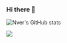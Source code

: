 ### Hi there 👋

![Nver's GitHub stats](https://github-readme-stats.vercel.app/api?username=NverKhachatryan&count_private=true&show_icons=true&theme=dark#gh-dark-mode-only)

![](https://komarev.com/ghpvc/?username=NverKhachatryan)

<!--
**NverKhachatryan/NverKhachatryan** is a ✨ _special_ ✨ repository because its `README.md` (this file) appears on your GitHub profile.

Here are some ideas to get you started:

- 🔭 I’m currently working on ...
- 🌱 I’m currently learning ...
- 👯 I’m looking to collaborate on ...
- 🤔 I’m looking for help with ...
- 💬 Ask me about ...
- 📫 How to reach me: ...
- 😄 Pronouns: ...
- ⚡ Fun fact: ...
-->
